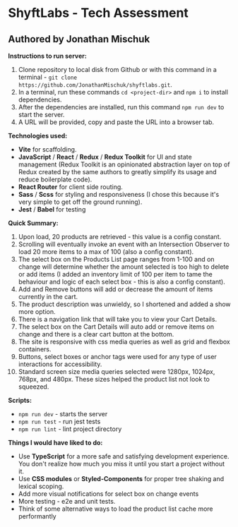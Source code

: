 #  ShyftLabs - Tech Assessment
##  Authored by Jonathan Mischuk

__Instructions to run server:__

1. Clone repository to local disk from Github or with this command in a terminal - `git clone https://github.com/JonathanMischuk/shyftlabs.git`.
2. In a terminal, run these commands `cd <project-dir>` and `npm i` to install dependencies.
3. After the dependencies are installed, run this command `npm run dev` to start the server.
4. A URL will be provided, copy and paste the URL into a browser tab.

__Technologies used:__

 - __Vite__ for scaffolding.
 - __JavaScript__ / __React__ / __Redux__ / __Redux Toolkit__ for UI and state management (Redux Toolkit is an opinionated abstraction layer on top of Redux created by the same authors to greatly simplify its usage and reduce boilerplate code).
 - __React Router__ for client side routing.
 - __Sass__ / __Scss__ for styling and responsiveness (I chose this because it's very simple to get off the ground running).
 - __Jest__ / __Babel__ for testing

__Quick Summary:__

 1. Upon load, 20 products are retrieved - this value is a config constant.
 2. Scrolling will eventually invoke an event with an Intersection Observer to load 20 more items to a max of 100 (also a config constant).
 3. The select box on the Products List page ranges from 1-100 and on change will determine whether the amount selected is too high to delete or add items (I added an inventory limit of 100 per item to tame the behaviour and logic of each select box - this is also a config constant).
 4. Add and Remove buttons will add or decrease the amount of items currently in the cart.
 5. The product description was unwieldy, so I shortened and added a show more option.
 6. There is a navigation link that will take you to view your Cart Details.
 7. The select box on the Cart Details will auto add or remove items on change and there is a clear cart button at the bottom.
 8. The site is responsive with css media queries as well as grid and flexbox containers.
 8. Buttons, select boxes or anchor tags were used for any type of user interactions for accessibility.
 10. Standard screen size media queries selected were 1280px, 1024px, 768px, and 480px. These sizes helped the product list not look to squeezed.

 __Scripts:__

 - `npm run dev` - starts the server
 - `npm run test` - run jest tests
 - `npm run lint` - lint project directory

__Things I would have liked to do:__

 - Use __TypeScript__ for a more safe and satisfying development experience. You don't realize how much you miss it until you start a project without it.
 - Use __CSS modules__ or __Styled-Components__ for proper tree shaking and lexical scoping.
 - Add more visual notifications for select box on change events
 - More testing - e2e and unit tests.
 - Think of some alternative ways to load the product list cache more performantly
